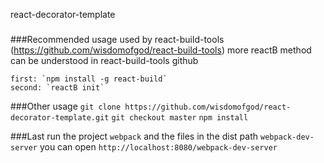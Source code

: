 react-decorator-template
#####

###Recommended usage
	used by react-build-tools (https://github.com/wisdomofgod/react-build-tools)
	more reactB method can be understood in react-build-tools github

	first: `npm install -g react-build`
	second: `reactB init`

###Other usage
	`git clone https://github.com/wisdomofgod/react-decorator-template.git`
	`git checkout master`
	`npm install`

###Last
	run the project
	`webpack` and the files in the dist path
	`webpack-dev-server` you can open `http://localhost:8080/webpack-dev-server`